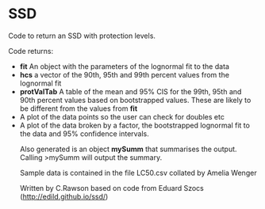 # SSD
Code to return an SSD with protection levels.

Code returns:
<ul>
<li> <b>fit</b> An object with the parameters of the lognormal fit to the data</li>
<li> <b>hcs</b> a vector of the 90th, 95th and 99th percent values from the lognormal fit</li>
<li> <b>protValTab</b> A table of the mean and 95% CIS for the 99th, 95th and 90th percent values based on bootstrapped values. These are likely to be different from the values from <b>fit</b></li>
<li> A plot of the data points so the user can check for doubles etc</li>
<li> A plot of the data broken by a factor, the bootstrapped lognormal fit to the data and 95% confidence intervals.</li>
 
Also generated is an object <b>mySumm</b> that summarises the output.
Calling >mySumm will output the summary.

Sample data is contained in the file LC50.csv collated by Amelia Wenger

Written by C.Rawson based on code from Eduard Szocs (http://edild.github.io/ssd/)
